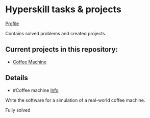 # Hyperskill tasks & projects

[Profile](https://hyperskill.org/profile/44756430)

Contains solved problems and created projects.

## Current projects in this repository:
* [Coffee Machine](#coffee-machine)

## Details

* #Coffee machine
[Info](https://hyperskill.org/projects/33)

Write the software for a simulation of a real-world coffee machine. 

Fully solved
